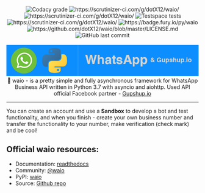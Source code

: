 <p align="center">
<img alt="Codacy grade" src="https://img.shields.io/codacy/grade/36695d0fb1c648fbb8e0cb00f3612c7e">
<img src="https://scrutinizer-ci.com/g/dotX12/waio/badges/quality-score.png?b=master" alt="https://scrutinizer-ci.com/g/dotX12/waio/">
<img src="https://scrutinizer-ci.com/g/dotX12/waio/badges/code-intelligence.svg?b=master" alt="https://scrutinizer-ci.com/g/dotX12/waio/">
<img src="https://img.shields.io/testspace/tests/dotX12/66672/master" alt="Testspace tests">
<img src="https://scrutinizer-ci.com/g/dotX12/waio/badges/build.png?b=master" alt="https://scrutinizer-ci.com/g/dotX12/waio/">
<img src="https://badge.fury.io/py/waio.svg" alt="https://badge.fury.io/py/waio">
<img src="https://img.shields.io/github/license/dotX12/waio.svg" alt="https://github.com/dotX12/waio/blob/master/LICENSE.md">
<img src="https://img.shields.io/github/last-commit/dotX12/waio" alt="GitHub last commit">
<br><br>
<img width="1000" src="https://raw.githubusercontent.com/dotX12/waio/master/docs/assets/images/readme_footer.png">
 🤖 waio - is a pretty simple and fully asynchronous framework for WhatsApp Business API written in Python 3.7 with asyncio and aiohttp.
Used API official Facebook partner - <a href="https://gupshup.io">Gupshup.io</a>

-----
</p>


You can create an account and use a **Sandbox** to develop a bot
and test functionality, and when you finish - create your own business
number and transfer the functionality to your number,
make verification (check mark) and be cool!

## Official waio resources:
- Documentation: [readthedocs](https://waio.readthedocs.io/)
- Community: [@waio](https://t.me/waio)
- PyPI: [waio](https://pypi.python.org/pypi/waio)
- Source: [Github repo](https://github.com/dotX12/waio)
